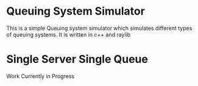 # Queuing System Simulator

This is a simple Queuing system simulator which simulates different types of queuing systems. It is written in c++ and raylib

# Single Server Single Queue

Work Currently in Progress
